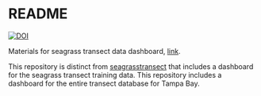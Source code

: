 
# README

[![DOI](https://zenodo.org/badge/319050934.svg)](https://zenodo.org/badge/latestdoi/319050934)

Materials for seagrass transect data dashboard, [link](https://shiny.tbep.org/seagrasstransect-dash/).

This repository is distinct from [seagrasstransect](https://github.com/tbep-tech/seagrasstransect) that includes a dashboard for the seagrass transect training data. This repository includes a dashboard for the entire transect database for Tampa Bay. 